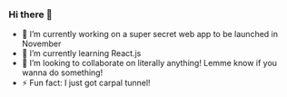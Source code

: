### Hi there 👋
- 🔭 I’m currently working on a super secret web app to be launched in November 
- 🌱 I’m currently learning React.js
- 👯 I’m looking to collaborate on literally anything! Lemme know if you wanna do something!
- ⚡ Fun fact: I just got carpal tunnel!

<!--
**majd64/majd64** is a ✨ _special_ ✨ repository because its `README.md` (this file) appears on your GitHub profile.

Here are some ideas to get you started:

- 🔭 I’m currently working on ...
- 🌱 I’m currently learning ...
- 👯 I’m looking to collaborate on ...
- 🤔 I’m looking for help with ...
- 💬 Ask me about ...
- 📫 How to reach me: ...
- 😄 Pronouns: ...
- ⚡ Fun fact: ...
-->
